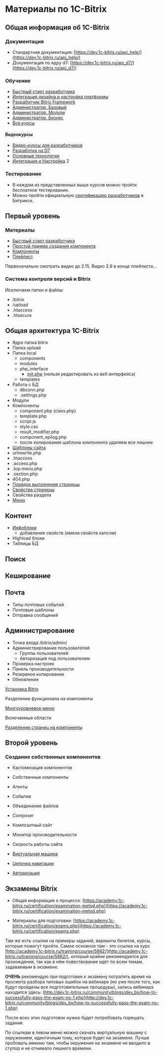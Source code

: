 # Материалы по 1C-Bitrix

## Общая информация об 1C-Bitrix

### Документация

- Стандартная документация: [https://dev.1c-bitrix.ru/api_help/](https://dev.1c-bitrix.ru/api_help/)
- Документация по ядру d7: [https://dev.1c-bitrix.ru/api_d7/](https://dev.1c-bitrix.ru/api_d7/)

### Обучение

- [Быстрый старт разработчика](https://dev.1c-bitrix.ru/learning/course/index.php?COURSE_ID=95)
- [Интеграция дизайна и настройка платформы](https://academy.1c-bitrix.ru/education/index.php?login=yes&COURSE_ID=65&LESSON_ID=5872&)
- [Разработчик Bitrix Framework](https://dev.1c-bitrix.ru/learning/course/index.php?COURSE_ID=43)
- [Администратор. Базовый](https://dev.1c-bitrix.ru/learning/course/index.php?COURSE_ID=35)<span style="text-decoration:underline;"> </span>
- [Администратор. Модули](https://dev.1c-bitrix.ru/learning/course/index.php?COURSE_ID=41)
- [Администратор. Бизнес](https://dev.1c-bitrix.ru/learning/course/index.php?COURSE_ID=42)
- [Все курсы](https://dev.1c-bitrix.ru/learning/index.php)

#### Видеокурсы

- [Видео-курсы для разработчиков](https://dev.1c-bitrix.ru/learning/dev.php)
- [Разработка на D7](https://www.youtube.com/watch?v=0HOUlRoNu0I&list=PLzPivwyXljVWyIN-AuV1j-9XHR_b4mf9k)
- [Основные технологии](https://www.youtube.com/watch?v=1QoYv_R7Iv0&index=1&list=PLzPivwyXljVVXMH5VNSfSocd1P33kJZVj)
- [Интеграция и Настройка](https://www.youtube.com/watch?v=rO-jU41kcb4&list=PLzPivwyXljVVcsFkOan-ZpyjnjU3SDUgg) 2

### Тестирование

- В каждом из представленных выше курсов можно пройти бесплатное тестирование.
- Можно пройти официальную [сертификацию разработчиков](https://dev.1c-bitrix.ru/learning/certification.php) в Битриксе.

## Первый уровень

### Материалы

- [Быстрый старт разработчика](https://dev.1c-bitrix.ru/learning/course/index.php?COURSE_ID=95)
- [Простой пример создания компонента](https://dev.1c-bitrix.ru/learning/course/index.php?COURSE_ID=43&LESSON_ID=2305)
- [Компоненты](https://dev.1c-bitrix.ru/learning/course/index.php?COURSE_ID=43&CHAPTER_ID=04565)
- [Плейлист](https://www.youtube.com/playlist?list=PLzPivwyXljVV100GMKcQAekdThrN2z6DQ).

Первоначально смотреть видео до 2.15. Видео 2.9 в конце плейлиста...

### Система контроля версий и Bitrix

Исключаем папки и файлы:
- /bitrix
- /upload
- .htaccess
- .htsecure

## Общая архитектура 1C-Bitrix
- Ядро папка bitrix
- Папка upload
- Папка local
    - components
    - modules
    - php_interface
        - [init.php](https://dev.1c-bitrix.ru/learning/course/index.php?COURSE_ID=43&LESSON_ID=2916) (нельзя редактировать из веб интерфейса)
    - templates
- Работа с БД
    - dbconn.php 
    - .settings.php 
- Модули
- Компоненты
    - component.php (class.php)
    - template.php
    - script.js
    - style.css
    - result_modifier.php
    - component_epilog.php
    - после копирования шаблона компонента удаляем все лишнее
- [Шаблоны сайта](https://www.youtube.com/watch?v=JJ5wbD0x65A&index=10&list=PLzPivwyXljVVcsFkOan-ZpyjnjU3SDUgg)
- urlrewrite.php
- .htaccess
- .access.php
- .top.menu.php
- .section.php
- 404.php
- [Порядок выполнения страницы](https://dev.1c-bitrix.ru/api_help/main/general/page/pageplan.php)
- [Свойства страницы](https://www.youtube.com/watch?v=-E-5-uvIDbo&list=PLzPivwyXljVVcsFkOan-ZpyjnjU3SDUgg&index=7)
- Свойства раздела
- [Меню](https://www.youtube.com/watch?v=_p_6FhOoKXE&index=8&list=PLzPivwyXljVVcsFkOan-ZpyjnjU3SDUgg)


## Контент

- [Инфоблоки](https://www.youtube.com/watch?v=NQAvk1mrlKA&list=PLzPivwyXljVVcsFkOan-ZpyjnjU3SDUgg&index=24)
    - добавление свойств (имена свойств капсом)
- Highload блоки
- Таблицы БД

## Поиск


## Кеширование


## Почта

- Типы почтовых событий
- Почтовые шаблоны
- Отправка сообщений

## Администрирование

- Точка входа /bitrix/admin/
- Администрирование пользователей
    - Группы пользователей
    - Авторизация под пользователем
- Проверка настроек
- Панель производительности
- Резервное копирование
- Обновление

[Установка Bitrix](https://www.youtube.com/watch?v=6hdVFIYflSE&index=2&list=PLzPivwyXljVVcsFkOan-ZpyjnjU3SDUgg)

Разделение функционала на компоненты

[Многоуровневое меню](https://www.youtube.com/watch?v=DGgIPif5S38&index=16&list=PLzPivwyXljVVcsFkOan-ZpyjnjU3SDUgg)

Включаемые области

[Разделение страниц на компоненты](https://www.youtube.com/watch?v=dKWnC0eNlOw&index=25&list=PLzPivwyXljVVcsFkOan-ZpyjnjU3SDUgg)


## Второй уровень

### Создание собственных компонентов

- Кастомизация компонентов
- Собственные компоненты
- Агенты
- События
- Объединение файлов
- Composer
- Композитный сайт
- Монитор производительности
- Скорость работы сайта

- [Виртуальная машина](https://www.youtube.com/watch?v=pl0Y4-MeUDI&list=PLzPivwyXljVVcsFkOan-ZpyjnjU3SDUgg&index=3)
- [Цепочка навигации](https://www.youtube.com/watch?v=GF0giteL58k&index=18&list=PLzPivwyXljVVcsFkOan-ZpyjnjU3SDUgg)
- [Авторизация](https://www.youtube.com/watch?v=rDVt10-v3Cw&index=19&list=PLzPivwyXljVVcsFkOan-ZpyjnjU3SDUgg)


## Экзамены Bitrix

- Общая информация о процессе: [https://academy.1c-bitrix.ru/certification/examination-metod.php](https://academy.1c-bitrix.ru/certification/examination-metod.php)

- Материалы для подготовки: [https://academy.1c-bitrix.ru/certification/exams.php](https://academy.1c-bitrix.ru/certification/exams.php)

Там же есть ссылки на примеры заданий, варианты билетов, курсы, которые помогут пройти. Самое основное там - это ссылка на курс [http://academy.1c-bitrix.ru/training/course/5862/](http://academy.1c-bitrix.ru/training/course/5862/), который крайне рекомендуется для прохождения, так как в нём повествование идёт по всем темам, задаваемым в экзамене.

**ОЧЕНЬ** рекомендую при подготовке к экзамену потратить время на просмотр разбора типовых ошибок на вебинаре (но уже после того, как будут пройдены все подготовительные процедуры), запись вебинара находится здесь: [http://dev.1c-bitrix.ru/community/blogs/dev_bx/how-to-successfully-pass-the-exam-no-1.php](http://dev.1c-bitrix.ru/community/blogs/dev_bx/how-to-successfully-pass-the-exam-no-1.php)

После всех этих подготовок нужно будет попробовать порешать задания.

По ссылкам в левом меню можно скачать виртуальную машину с окружением, идентичным тому, которое будет на экзамене. Лучше пробовать именно там, чтобы окружение на экзамене не вводило в ступор и не отнимало лишнего времени.